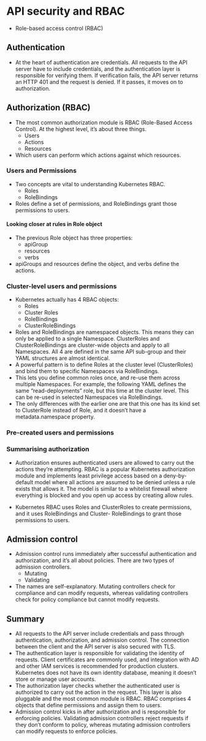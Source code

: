 # API security and RBAC
- Role-based access control (RBAC)
## Authentication
- At the heart of authentication are credentials. All requests to the API server have to include credentials, and the authentication layer is responsible for verifying them. If verification fails, the API server returns an HTTP 401 and the request is denied. If it passes, it moves on to authorization.
## Authorization (RBAC)
- The most common authorization module is RBAC (Role-Based Access Control). At the highest level, it’s about three things.
    - Users
    - Actions
    - Resources
- Which users can perform which actions against which resources.
### Users and Permissions
- Two concepts are vital to understanding Kubernetes RBAC.
    - Roles
    - RoleBindings
- Roles define a set of permissions, and RoleBindings grant those permissions to users.
#### Looking closer at rules in Role object
- The previous Role object has three properties:
    - apiGroup
    - resources
    - verbs
- apiGroups and resources define the object, and verbs define the actions. 
### Cluster-level users and permissions
-  Kubernetes actually has 4 RBAC objects:
    - Roles
    - Cluster Roles
    - RoleBindings
    - ClusterRoleBindings
- Roles and RoleBindings are namespaced objects. This means they can only be applied to a single Namespace. ClusterRoles and ClusterRoleBindings are cluster-wide objects and apply to all Namespaces. All 4 are defined in the same API sub-group and their YAML structures are almost identical.
- A powerful pattern is to define Roles at the cluster level (ClusterRoles) and bind them to specific Namespaces via RoleBindings.
- This lets you define common roles once, and re-use them across multiple Namespaces. For example, the following YAML defines the same “read-deployments” role, but this time at the cluster level. This can be re-used in selected Namespaces via RoleBindings.
- The only differences with the earlier one are that this one has its kind set to ClusterRole instead of Role, and it doesn’t have a metadata.namespace property.
### Pre-created users and permissions
### Summarising authorization
- Authorization ensures authenticated users are allowed to carry out the actions they’re attempting. RBAC is a popular Kubernetes authorization module and implements least privilege access based on a deny-by-default model where all actions are assumed to be denied unless a rule exists that allows it. The model is similar to a whitelist firewall where everything is blocked and you open up access by creating allow rules.

- Kubernetes RBAC uses Roles and ClusterRoles to create permissions, and it uses RoleBindings and Cluster- RoleBindings to grant those permissions to users.
## Admission control
- Admission control runs immediately after successful authentication and authorization, and it’s all about policies. There are two types of admission controllers.
    - Mutating 
    - Validating
- The names are self-explanatory. Mutating controllers check for compliance and can modify requests, whereas validating controllers check for policy compliance but cannot modify requests.
## Summary 
- All requests to the API server include credentials and pass through authentication, authorization, and admission control. The connection between the client and the API server is also secured with TLS.
- The authentication layer is responsible for validating the identity of requests. Client certificates are commonly used, and integration with AD and other IAM services is recommended for production clusters. Kubernetes does not have its own identity database, meaning it doesn’t store or manage user accounts.
- The authorization layer checks whether the authenticated user is authorized to carry out the action in the request. This layer is also pluggable and the most common module is RBAC. RBAC comprises 4 objects that define permissions and assign them to users.
- Admission control kicks in after authorization and is responsible for enforcing policies. Validating admission controllers reject requests if they don’t conform to policy, whereas mutating admission controllers can modify requests to enforce policies.